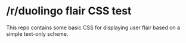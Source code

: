 /r/duolingo flair CSS test
===================

This repo contains some basic CSS for displaying user flair based on a simple text-only scheme.

